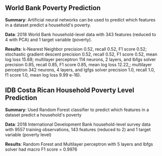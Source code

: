 ## World Bank Poverty Prediction

__Summary__: Artificial neural networks can be used to predict which features in a dataset predict a household's poverty.

__Data__: 2018 World Bank household-level data with 343 features (reduced to 4 with PCA) and 1 target variable (poverty).

__Results__: k-Nearest Neighbor precision 0.52, recall 0.52, F1 score 0.52; stochastic gradient descent precision 0.52, recall 0.52, F1 score 0.52, mean log loss 15.68; multilayer perceptron 114 neurons, 2 layers, and lbfgs solver precision 0.85, recall 0.85, F1 score 0.85, mean log loss 12.22,; multilayer perceptron 342 neurons, 4 layers, and lgfgs solver precision 1.0, recall 1.0, f1 score 1.0, mean log loss 9.99 e-16).


## IDB Costa Rican Household Poverty Level Prediction

__Summary__: Used Random Forest classifier to predict which features in a dataset predict a household's poverty

__Data__: 2018 International Development Bank household-level survey data with 9557 training observations, 143 features (reduced to 2) and 1 target variable (poverty level)

__Results__: Random Forest and Multilayer perceptron with 5 layers and lbfgs solver had macro F1 score = 0.9976
